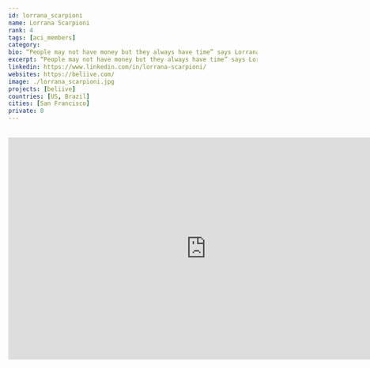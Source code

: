 ```yaml
---
id: lorrana_scarpioni
name: Lorrana Scarpioni
rank: 4
tags: [aci_members]
category:
bio: “People may not have money but they always have time” says Lorrana. She believes that the answer to solving this global conundrum is delivering equal opportunities. Lorrana Scarpioni a CEO and co-founder of Beliive, the world's largest community of time exchange. Scarpioni is a Global Shaper and former Global Agenda Council in Creative Economy from the World Economic Forum. In addition, MIT Technology Review Innovators under 35 choose her one of the 10 most innovative Brazilians of 2014, BBC Global elected her of the 100 most inspiring women of 2015 on 100 Women List and she was os the Forbes under 30 list in 2017. Along with a Bachelor's degree in Law and one in Public Relations, she studied human rights, history and political ideals in Portugal. She also studied Management over a summer at the Stanford Business School. Lorrana’s passion for the collaborative economy and social innovation grew out of her social work in poverty reduction since she was 12 years old.
excerpt: “People may not have money but they always have time” says Lorrana.
linkedin: https://www.linkedin.com/in/lorrana-scarpioni/
websites: https://beliive.com/
image: ./lorrana_scarpioni.jpg
projects: [beliive]
countries: [US, Brazil]
cities: [San Francisco]
private: 0
---
```


<BR>

<iframe src="https://player.vimeo.com/video/413063048" width="800" height="450" frameborder="0" allow="autoplay; fullscreen" allowfullscreen></iframe>

<BR>
